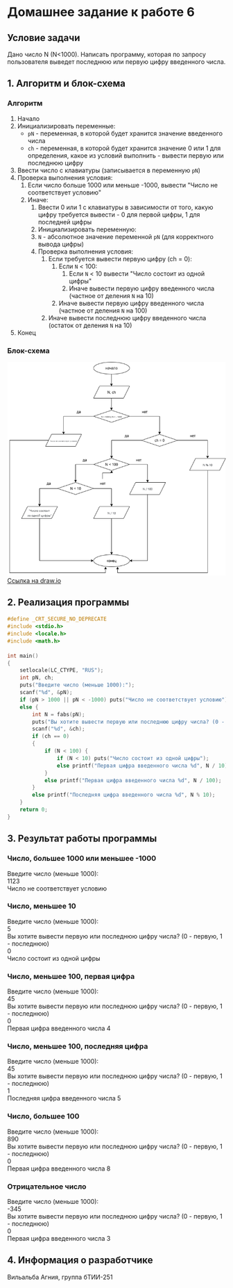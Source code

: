 # Домашнее задание к работе 6
## Условие задачи
Дано число N (N<1000). Написать программу, которая по запросу
пользователя выведет последнюю или первую цифру введенного числа.
## 1. Алгоритм и блок-схема
### Алгоритм 
1. Начало
2. Инициализировать переменные:
   * `pN` - переменная, в которой будет хранится значение введенного числа
   * `ch` - переменная, в которой будет хранится значение 0 или 1 для определения, какое из условий выполнить - вывести первую или последнюю цифру
4. Ввести число с клавиатуры (записывается в переменную `pN`)
5. Проверка выполнения условия:
   1. Если число больше 1000 или меньше -1000, вывести "Число не соответствует условию"
   2. Иначе:
      1. Ввести 0 или 1 с клавиатуры в зависимости от того, какую цифру требуется вывести - 0 для первой цифры, 1 для последней цифры
      2. Инициализировать переменную:
      3. `N` - абсолютное значение переменной `pN` (для корректного вывода цифры)
      4. Проверка выполнения условия:
         1. Если требуется вывести первую цифру (ch = 0):
            1. Если `N` < 100:
               1. Если `N` < 10  вывести "Число состоит из одной цифры"
               2. Иначе вывести первую цифру введенного числа (частное от деления `N` на 10)
            2. Иначе вывести первую цифру введенного числа (частное от деления `N` на 100)
         2. Иначе вывести последнюю цифру введенного числа (остаток от деления `N` на 10)
6. Конец
### Блок-схема
![Блок-схема алгоритма](blockshemelab6.drawio.png)
[Ссылка на draw.io](https://viewer.diagrams.net/?tags=%7B%7D&lightbox=1&highlight=0000ff&edit=_blank&layers=1&nav=1&title=blockshemelab6.drawio.png&dark=auto#R%3Cmxfile%3E%3Cdiagram%20name%3D%22%D0%A1%D1%82%D1%80%D0%B0%D0%BD%D0%B8%D1%86%D0%B0%20%E2%80%94%201%22%20id%3D%229xHiGHv2OAvlIjxfWtkp%22%3E7Vxtj5s4EP41ke4%2BpAIMJPmYt21PulaVVnfXfnQSL6ElOAfsbnK%2F%2Fmxs82LsQLYEok2kVRYPxjbPPGOPZ5wMwHx3%2BBjB%2FfYz3qBgYBmbwwAsBpZlWq5D%2FlHJkUvcscEkXuRvuCwXPPr%2FIS4U1Z79DYpLFROMg8Tfl4VrHIZonZRkMIrwa7naEw7Kve6hx3s0csHjGgaoUu0ff5NsmXRsjXL5J%2BR7W9Gz6U7YnR0UlXnD8RZu8GtBBJYDMI8wTtjV7jBHAUVP4MKee9DczQYWoTBp9MDxMPt7Ar65qxfr42o6D50lGLoWa%2BYFBs%2F8jflok6OAwIvw855XQ1GCDirg4SqQccwHZmavS4iC8A4l0ZFU4Q25%2FAlOkeFINPGaA57JtgWwRwYXQq5kL2s7x4FccCjOgEWBysIYzBbppzFYmIPxSFyTz1n6uawgR3oiPCWF2evWT9DjHq7pnVdiK0S2TXZkUKQtMNOiW0JRr0Attta4iqWpwtK%2BFJRADeWUQ5bD6qSwutcMImeoa%2FcNql1vtSjcTOn8R0rrAMaxvy6jRYw63CDaiZFhhzaePO29EbkCMo4CGCGLUAAT%2F6XcqQot3sNX7JPhZIoBYPLBGZV0I0Me4%2Bdojfhzxdmxvqmx1FQCIw8llaZSBWav%2FnadOhWdfhlYczrDbivKJWvJnl4S%2FcAgQAH2IrgjatyjyCfjQJF872t%2Bo86MnvwDEgtxp2bV%2B1Tl3q1KYwqZHlowK9Pt1q6AarJ0g4RSHadjzfXr%2FvuMxY1hnNrAlFQY7Q%2BpNsVtcuXR%2F8RAybu4cEdNyGN3DNOgbokxGM3pn2WUKgW80jCr6HLRAxuMy5uReBdt8W71HF%2FRIpipsT%2FP4m6vas3IC1dTYzWlhiqq01gqQRgeC9X2tEKsH7DcjyjnZGAttjsNjO5sYebYElscoxu2yP10whbbrLKFblJsvuuTmUNm26TMFRj4XkiJRMiQul10TvbXMJjyGzt%2Fs6GPzyJEVhq%2Bf6a84oCQdp3ZwFnQtp4THOceWZxE%2BCea4wBTPy%2FEIUrdtiCQRJdbC0xJJU51LbAVFAYX2w%2Bd3LCznWXV3G9LaTa4NqVVdzzCHdr4L0q%2FjGpsyJU0TWvAKFG6Zue6eG7FxTOemI%2BVy4Zwvw%2FQMD7GCdqxvdks8MOfn%2BH6MZU9pJ1R%2BSPyMCL%2F%2F%2FqDlb%2FgBFMxDGMm%2BISCF0SpxYrTyIcBu4xJnWFM9mtP%2FBbtlPxnPLGM5Q7%2F8Ku9CHnhBdacWUUhMJ8sYI31gMV7GCoBW8H1Ty9dAYe8YYpb5K1%2BsxyHjad48btaLcRYpix0Nk6t0iwH0IyS2VpGoc5SfKa2TK%2BtknXzmsW75BqUZwBDCCtd5w2ygS0LrjnDpIxTxWPPxCl5NX78u9i4Z26%2BvPL3Fw9rsBVoIYz9lllXggpUocpSIkWorMmlsDKbOMLEqX3kRRwlW%2BzhEAbLXCq5wnmdPzHec%2F79QEly5Hyki6Fqo3q%2B9yxUzdzUExX5azIv9ES9iVp%2Fjd3sX1JGVRc02mekl0bVzewgDMDwPcFnyYvo2%2FTNcW%2BmXwOVlNdShDeBq0DKHF0KqkkFKWVsyuyHeEyR%2BkVHDhr0TjyjwTzaSUBBh1w3AQVZMfJ%2BoXH0SfIq5AWwreCTpRzuRaMJpiKacItUAUY7VAFuJ1SRu%2BmEKppIxo0EnuoWAYX73GnMwtQcZ7ipQFONkoBiae5WScpUusrRuUI%2FRzO19efmXE2Wrd%2B1S9KLaZ67dokHZff%2BVxcraUAXXZ0E826dDJXNyNlsEJkUKT7UOjt0%2FXTClttOotX5MmWNjMb9Lpp2gzjKFYcFRRioNiwoXuu644JilHc%2F84QBTa7Lgiz9QTNtUk3KpAGT5c8Az6PZxu88F0mzlU9w5wdHVvuMXGTm9%2FI%2Bi1nD8h11%2FVLuUvVA81ym%2FLwmt9lkVMrcZ%2Fm5FDl9ythoJ6N5ZqLZNDSHCQuS%2BiRpMSsq5T2XhQetDJNwFe8bZS9Vuc5SRvPO6DujGzKaE5F8jgY8tb8seICLgmQiaO0W6Gunn0xebv8NJH4XmXldykmklxVneroNF1gqN%2FJCh3ruB3QamWU7swKLoD0MWNjsZo%2FG1OR8K%2Bc9%2BjfIatb3bpDvzSDvFqnPRsiB21HfFgmuJhusg66bIKqjzsSfHUN1uzk4IHfTRTYYKMJA98n73Uzezt2bOjl3O9eWDLU16f8byWjULbV9n86wFRHYm4ua19lU71%2F7af2LmASP6PitWPhOCx8cUVwcijcXx1bcpgYpJNCneyXNnRW3qLF7Jbk9l3Kvyt3YXbhXjsq9aomKOfu%2Bl8h3i1SUz32%2BmYvAkRpq%2BJ3j1gijWP9bIox5n7tyPdvyN8zeer5GbsiWl7WWZi9dPxedvtzWAwmF6ct1R0VGmjV8TEuFPcQNkFQOCJhtBTDsCx0C0%2FWjnW1P17%2FQmqyKV19kTa6l9MFPvhWuCxMzKeUP0cKvTsvidxhrjy%2BxL833du5ROrRmyb%2Fl1Hghl6jlNvyxtXNPxYoB6k7jip%2BQbDpOqf65JkCK%2BQ9%2Bsur576aC5f8%3D%3C%2Fdiagram%3E%3C%2Fmxfile%3E)
## 2. Реализация программы 
```C
#define _CRT_SECURE_NO_DEPRECATE
#include <stdio.h>
#include <locale.h>
#include <math.h>

int main()
{
    setlocale(LC_CTYPE, "RUS");
    int pN, ch;
    puts("Введите число (меньше 1000):");
    scanf("%d", &pN);
    if (pN > 1000 || pN < -1000) puts("Число не соответствует условию");
    else {
        int N = fabs(pN);
        puts("Вы хотите вывести первую или последнюю цифру числа? (0 - первую, 1 - последнюю)");
        scanf("%d", &ch);
        if (ch == 0)
        {
            if (N < 100) {
                if (N < 10) puts("Число состоит из одной цифры");
                else printf("Первая цифра введенного числа %d", N / 10);
            }
            else printf("Первая цифра введенного числа %d", N / 100);
        }
        else printf("Последняя цифра введенного числа %d", N % 10);
    }
    return 0;
}
```
## 3. Результат работы программы
### Число, большее 1000 или меньшее -1000  
Введите число (меньше 1000):  
1123  
Число не соответствует условию
### Число, меньшее 10
Введите число (меньше 1000):  
5  
Вы хотите вывести первую или последнюю цифру числа? (0 - первую, 1 - последнюю)  
0  
Число состоит из одной цифры
### Число, меньшее 100, первая цифра
Введите число (меньше 1000):  
45  
Вы хотите вывести первую или последнюю цифру числа? (0 - первую, 1 - последнюю)  
0  
Первая цифра введенного числа 4
### Число, меньшее 100, последняя цифра
Введите число (меньше 1000):  
45  
Вы хотите вывести первую или последнюю цифру числа? (0 - первую, 1 - последнюю)  
1  
Последняя цифра введенного числа 5
### Число, большее 100
Введите число (меньше 1000):  
890  
Вы хотите вывести первую или последнюю цифру числа? (0 - первую, 1 - последнюю)  
0  
Первая цифра введенного числа 8
### Отрицательное число
Введите число (меньше 1000):  
-345  
Вы хотите вывести первую или последнюю цифру числа? (0 - первую, 1 - последнюю)  
0  
Первая цифра введенного числа 3
## 4. Информация о разработчике
Вильальба Агния, группа бТИИ-251
